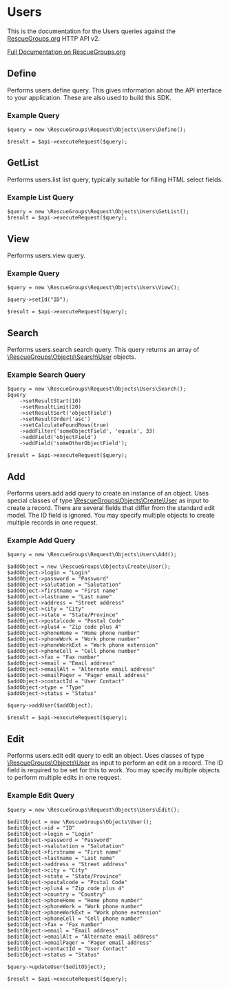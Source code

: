 # Users

This is the documentation for the Users queries against the [RescueGroups.org](https://www.rescuegroups.org/) HTTP API v2.

[Full Documentation on RescueGroups.org](https://userguide.rescuegroups.org/display/APIDG/Object+definitions#Objectdefinitions-users)

## Define
Performs users.define query. This gives information about the API interface to your application. These are also used to build this SDK.

### Example Query

    $query = new \RescueGroups\Request\Objects\Users\Define();

    $result = $api->executeRequest($query);
## GetList
Performs users.list list query, typically suitable for filling HTML select fields.

### Example List Query

    $query = new \RescueGroups\Request\Objects\Users\GetList();
    $result = $api->executeRequest($query);
## View
Performs users.view query.

### Example Query

    $query = new \RescueGroups\Request\Objects\Users\View();

    $query->setId("ID");

    $result = $api->executeRequest($query);

## Search
Performs users.search search query. This query returns an array of [\RescueGroups\Objects\Search\User](../../../src/Objects/Search/User.php) objects.

### Example Search Query

    $query = new \RescueGroups\Request\Objects\Users\Search();
    $query
        ->setResultStart(10)
        ->setResultLimit(20)
        ->setResultSort('objectField')
        ->setResultOrder('asc')
        ->setCalculateFoundRows(true)
        ->addFilter('someObjectField', 'equals', 33)
        ->addField('objectField')
        ->addField('someOtherObjectField');

    $result = $api->executeRequest($query);
## Add
Performs users.add add query to create an instance of an object. Uses special classes of type [\RescueGroups\Objects\Create\User](../../../src/Objects/User.php) as input to create a record. There are several fields that differ from the standard edit model. The ID field is ignored. You may specify multiple objects to create multiple records in one request.

### Example Add Query

    $query = new \RescueGroups\Request\Objects\Users\Add();

    $addObject = new \RescueGroups\Objects\Create\User();
    $addObject->login = "Login"
    $addObject->password = "Password"
    $addObject->salutation = "Salutation"
    $addObject->firstname = "First name"
    $addObject->lastname = "Last name"
    $addObject->address = "Street address"
    $addObject->city = "City"
    $addObject->state = "State/Province"
    $addObject->postalcode = "Postal Code"
    $addObject->plus4 = "Zip code plus 4"
    $addObject->phoneHome = "Home phone number"
    $addObject->phoneWork = "Work phone number"
    $addObject->phoneWorkExt = "Work phone extension"
    $addObject->phoneCell = "Cell phone number"
    $addObject->fax = "Fax number"
    $addObject->email = "Email address"
    $addObject->emailAlt = "Alternate email address"
    $addObject->emailPager = "Pager email address"
    $addObject->contactId = "User Contact"
    $addObject->type = "Type"
    $addObject->status = "Status"

    $query->addUser($addObject);

    $result = $api->executeRequest($query);
## Edit
Performs users.edit edit query to edit an object. Uses classes of type [\RescueGroups\Objects\User](../../../src/Objects/User.php) as input to perform an edit on a record. The ID field is required to be set for this to work. You may specify multiple objects to perform multiple edits in one request.

### Example Edit Query

    $query = new \RescueGroups\Request\Objects\Users\Edit();

    $editObject = new \RescueGroups\Objects\User();
    $editObject->id = "ID"
    $editObject->login = "Login"
    $editObject->password = "Password"
    $editObject->salutation = "Salutation"
    $editObject->firstname = "First name"
    $editObject->lastname = "Last name"
    $editObject->address = "Street address"
    $editObject->city = "City"
    $editObject->state = "State/Province"
    $editObject->postalcode = "Postal Code"
    $editObject->plus4 = "Zip code plus 4"
    $editObject->country = "Country"
    $editObject->phoneHome = "Home phone number"
    $editObject->phoneWork = "Work phone number"
    $editObject->phoneWorkExt = "Work phone extension"
    $editObject->phoneCell = "Cell phone number"
    $editObject->fax = "Fax number"
    $editObject->email = "Email address"
    $editObject->emailAlt = "Alternate email address"
    $editObject->emailPager = "Pager email address"
    $editObject->contactId = "User Contact"
    $editObject->status = "Status"

    $query->updateUser($editObject);

    $result = $api->executeRequest($query);

